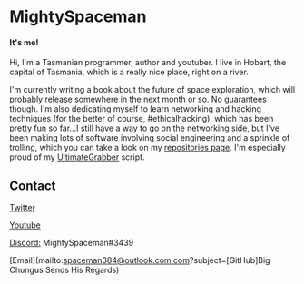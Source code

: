 # MightySpaceman
#### It's me!

Hi, I'm a Tasmanian programmer, author and youtuber.
I live in Hobart, the capital of Tasmania, which is a really nice place, right on a river.

I'm currently writing a book about the future of space exploration, which will probably release somewhere in the next month or so. No guarantees though.
I'm also dedicating myself to learn networking and hacking techniques (for the better of course, #ethicalhacking), which has been pretty fun so far...I still have a way to go on the networking side, but I've been making lots of software involving social engineering and a sprinkle of trolling, which you can take a look on my [repositories page](https://github.com/MightySpaceman?tab=repositories). I'm especially proud of my [UltimateGrabber](https://github.com/MightySpaceman/UltimateGrabber/) script.

## Contact
[Twitter](https://twitter.com/mighty_spaceman)

[Youtube](https://www.youtube.com/c/mightyspaceman)

[Discord:](https://discord.gg/AsCeXnMTYZ) MightySpaceman#3439

[Email](mailto:spaceman384@outlook.com.com?subject=[GitHub]Big Chungus Sends His Regards)
